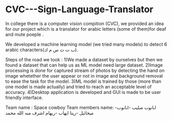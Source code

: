# CVC---Sign-Language-Translator
In college there is a computer vision compition (CVC), we provided an idea for our project which is a translator for arabic letters (some of them)for deaf and mute poeple . 

We developed a machine learning model (we tried many models) to detect 6 arabic characters(ب ت ث س م ك).

Steps of the road we took :
  1)We made a dataset by ourselves but then we found a dataset that can help us as ML model need large dataset.
  2)Image processing is done for captured stream of photos by detecting the hand on image whetether the user appear or not in image and 
    background removal to ease the task for the model.
  3)ML model is trained by those (more than one model is made actually) and tried to reach an acceptable level of accuracy.
  4)Desktop application is developed and GUI is made to be user friendly interface.
  




  
Team name : Space cowboy
Team members name: -ابانوب صليب 
                   -ابانوب  ميخائيل
                    -ريتا ايهاب
                     -ريهام اشرف 
                    منه الله محمد
